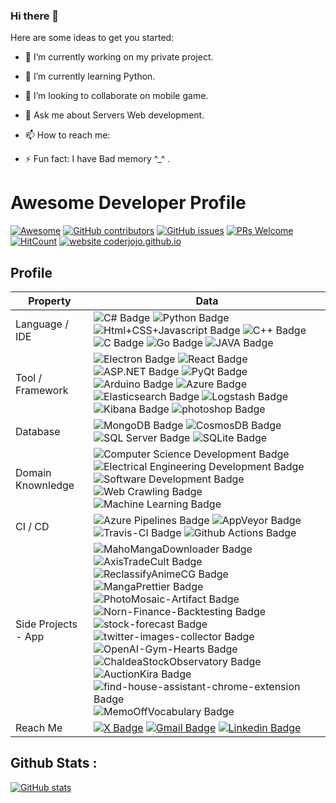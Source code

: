 ### Hi there 👋


Here are some ideas to get you started:

- 🔭 I’m currently working on my private project.
- 🌱 I’m currently learning Python.
- 👯 I’m looking to collaborate on mobile game.
- 💬 Ask me about Servers Web development.
- 📫 How to reach me: 


- ⚡ Fun fact: I have Bad memory ^_^ .


# Awesome Developer Profile
[![Awesome](https://awesome.re/badge.svg)](https://awesome.re) [![GitHub contributors](https://img.shields.io/github/contributors/coderjojo/creative-profile-readme)](https://github.com/coderjojo/creative-profile-readme/graphs/contributors) [![GitHub issues](https://img.shields.io/github/issues/coderjojo/creative-profile-readme)](https://github.com/coderjojo/creative-profile-readme/issues) [![PRs Welcome](https://img.shields.io/badge/PRs-welcome-brightgreen.svg?style=flat-square)](https://github.com/coderjojo/creative-profile-readme/pulls) [![HitCount](https://views.whatilearened.today/views/github/coderjojo/creative-profile-readme.svg)](https://github.com/coderjojo/creative-profile-readme) [![website coderjojo.github.io](https://img.shields.io/website-up-down-green-red/http/coderjojo.github.io/creative-profile-readme.svg)](https://coderjojo.github.io/creative-profile-readme/)



## Profile
Property                 | Data  
-------------------------|------
Language / IDE           |![C# Badge](https://img.shields.io/badge/-Visual%20Studio-239120?style=flat&logo=C-Sharp&logoColor=white) ![Python Badge](https://img.shields.io/badge/-PyCharm-3776AB?style=flat&logo=Python&logoColor=white) ![Html+CSS+Javascript Badge](https://img.shields.io/badge/-Visual%20Studio%20Code-F7DF1E?style=flat&logo=Javascript&logoColor=white) ![C++ Badge](https://img.shields.io/badge/-Visual%20Studio-00599C?style=flat&logo=C%2B%2B&logoColor=white) ![C Badge](https://img.shields.io/badge/-Visual%20Studio-A8B9CC?style=flat&logo=C&logoColor=white) ![Go Badge](https://img.shields.io/badge/-Visual%20Studio%20Code-00ADD8?style=flat&logo=Go&logoColor=white) ![JAVA Badge](https://img.shields.io/badge/-Eclipse-007396?style=flat&logo=OpenJDK&logoColor=white)
Tool / Framework         | ![Electron Badge](https://img.shields.io/badge/-Electron-47848F?style=flat&logo=Electron&logoColor=white) ![React Badge](https://img.shields.io/badge/-React-61DAFB?style=flat&logo=Electron&logoColor=white) ![ASP.NET Badge](https://img.shields.io/badge/-ASP.NET-5C2D91?style=flat&logo=.net&logoColor=white) ![PyQt Badge](https://img.shields.io/badge/-PyQt-41CD52?style=flat&logo=Qt&logoColor=white) ![Arduino Badge](https://img.shields.io/badge/-Arduino-00979D?style=flat&logo=Arduino&logoColor=white) ![Azure Badge](https://img.shields.io/badge/-Microsoft%20Azure-0089D6?style=flat&logo=Microsoft-Azure&logoColor=white) ![Elasticsearch Badge](https://img.shields.io/badge/-Elasticsearch-005571?style=flat&logo=Elasticsearch&logoColor=white) ![Logstash Badge](https://img.shields.io/badge/-Logstash-F2BD1A?style=flat&logo=Logstash&logoColor=white) ![Kibana Badge](https://img.shields.io/badge/-Kibana-E8478B?style=flat&logo=Kibana&logoColor=white) ![photoshop Badge](https://img.shields.io/badge/-Photoshop-26C9FF?style=flat&logo=Adobe-Photoshop&logoColor=white)
Database         | ![MongoDB Badge](https://img.shields.io/badge/-MongoDB-47A248?style=flat&logo=MongoDB&logoColor=white) ![CosmosDB Badge](https://img.shields.io/badge/-CosmosDB-0078D4?style=flat&logo=microsoftazure&logoColor=white) ![SQL Server Badge](https://img.shields.io/badge/-SQL%20Server-CC2927?style=flat&logo=microsoftsqlserver&logoColor=white) ![SQLite Badge](https://img.shields.io/badge/-SQLite-003B57?style=flat&logo=sqlite&logoColor=white)
Domain Knownledge        | ![Computer Science Development Badge](https://img.shields.io/badge/-Computer%20Science-FAB040?style=flat&logoColor=white) ![Electrical Engineering Development Badge](https://img.shields.io/badge/-Electrical%20Engineering-4C8CBF?style=flat&logoColor=white) ![Software Development Badge](https://img.shields.io/badge/-Software%20Development-FF6600?style=flat&logoColor=white) ![Web Crawling Badge](https://img.shields.io/badge/-Web%20Crawling-036CB5?style=flat&logoColor=white) ![Machine Learning Badge](https://img.shields.io/badge/-Machine%20Learning-01D277?style=flat&logoColor=white)
CI / CD                  | ![Azure Pipelines Badge](https://img.shields.io/badge/-Azure%20Pipelines-2560E0?style=flat&logo=Azure-Pipelines&logoColor=white) ![AppVeyor Badge](https://img.shields.io/badge/-AppVeyor-00B3E0?style=flat&logo=AppVeyor&logoColor=white) ![Travis-CI Badge](https://img.shields.io/badge/-Travis%20CI-3EAAAF?style=flat&logo=Travis-CI&logoColor=white) ![Github Actions Badge](https://img.shields.io/badge/-Github%20Actions-2088FF?style=flat&logo=Github-Actions&logoColor=white)
Side Projects - App <img width=200/> | ![MahoMangaDownloader Badge](https://img.shields.io/badge/-MahoMangaDownloader-lightskyblue?style=flat&logoColor=white) ![AxisTradeCult Badge](https://img.shields.io/badge/-AxisTradeCult-darkorange?style=flat&logoColor=white) ![ReclassifyAnimeCG Badge](https://img.shields.io/badge/-ReclassifyAnimeCG-EE4C2C?style=flat&logoColor=white) ![MangaPrettier Badge](https://img.shields.io/badge/-MangaPrettier-orange?style=flat&logoColor=white) ![PhotoMosaic-Artifact Badge](https://img.shields.io/badge/-PhotoMosaic%20Artifact-deepskyblue?style=flat&logoColor=white) ![Norn-Finance-Backtesting Badge](https://img.shields.io/badge/-Norn%20Finance%20Backtesting-546E7A?style=flat&logoColor=white) ![stock-forecast Badge](https://img.shields.io/badge/-stock%20forecast-6633cc?style=flat&logoColor=white) ![twitter-images-collector Badge](https://img.shields.io/badge/-twitter%20images%20collector-00ACED?style=flat&logoColor=white) ![OpenAI-Gym-Hearts Badge](https://img.shields.io/badge/-OpenAI%20Gym%20Hearts-darkslateblue?style=flat&logoColor=white) ![ChaldeaStockObservatory Badge](https://img.shields.io/badge/-ChaldeaStockObservatory-lightsteelblue?style=flat&logoColor=white) ![AuctionKira Badge](https://img.shields.io/badge/-AuctionKira-3CC377?style=flat&logoColor=white) ![find-house-assistant-chrome-extension Badge](https://img.shields.io/badge/-find%20house%20assistant%20chrome%20extension-yellowgreen?style=flat&logoColor=white) ![MemoOffVocabulary Badge](https://img.shields.io/badge/-MemoOffVocabulary-magenta?style=flat&logoColor=white)
Reach Me                 | [![X Badge](https://img.shields.io/badge/-Fenix-0a0a0a?style=flat&logo=x&logoColor=white)](https://twitter.com/fenix2332) [![Gmail Badge](https://img.shields.io/badge/-Fenix-e54448?style=flat&logo=Gmail&logoColor=white)](mailto:m.fenix2112@gmail.com) [![Linkedin Badge](https://img.shields.io/badge/-Fenix-blue?style=flat&logo=Linkedin&logoColor=white)](https://www.linkedin.com/in/muhanned-masoud-91aab752/)

## Github Stats :
[![GitHub stats](https://github-readme-stats.vercel.app/api?username=m-fenix2112&show_icons=true)](https://github.com/m-fenix2112)


<!-- Side Projects - Web      | 
[![Side Project Badge](https://img.shields.io/badge/-project.zmcx16.moe-00fa9a?style=flat&logoColor=white)]
[![Axis Cult Badge](https://img.shields.io/badge/-Axis%20Cult-00eeff?style=flat&logoColor=white)](https://axiscult.zmcx16.moe/) 
[![Norn StockScreener Badge](https://img.shields.io/badge/-Norn%20StockScreener-90ee90?style=flat&logoColor=white)]
[![Norn-Finance-API-Server Badge](https://img.shields.io/badge/-Norn%20Finance%20API%20Server-465155?style=flat&logoColor=white)]
[![Norn Minehunter Badge](https://img.shields.io/badge/-Norn%20Minehunter-gold?style=flat&logoColor=white)]
[![TW Stock Lottery Secretary Badge](https://img.shields.io/badge/-TW%20Stock%20Lottery%20Secretary-3b5998?style=flat&logoColor=white)]
[![Protobuf Deserializer Badge](https://img.shields.io/badge/-Protobuf%20Deserializer-red?style=flat&logoColor=white)] -->